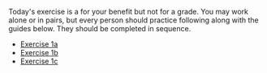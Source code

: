Today's exercise is a for your benefit but not for a grade.  You may work alone or in pairs, but every person should practice following along with the guides below.  They should be completed in sequence.

* [Exercise 1a](exercise1a)
* [Exercise 1b](exercise1b)
* [Exercise 1c](exercise1c)
